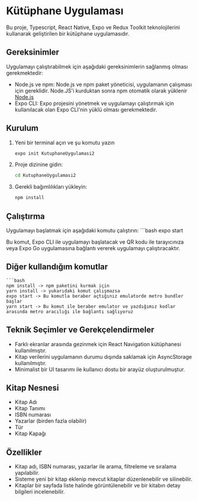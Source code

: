 # Kütüphane Uygulaması

Bu proje, Typescript, React Native, Expo ve Redux Toolkit teknolojilerini kullanarak geliştirilen bir kütüphane uygulamasıdır.

## Gereksinimler

Uygulamayı çalıştırabilmek için aşağıdaki gereksinimlerin sağlanmış olması gerekmektedir:

- Node.js ve npm: Node.js ve npm paket yöneticisi, uygulamanın çalışması için gereklidir. Node.JS'i kurduktan sonra npm otomatik olarak yüklenir   
  [Node.js](https://nodejs.org/)
- Expo CLI: Expo projesini yönetmek ve uygulamayı çalıştırmak için kullanılacak olan Expo CLI'nin yüklü olması gerekmektedir.

## Kurulum

1. Yeni bir terminal açın ve şu komutu yazın

    ```bash
    expo init KutuphaneUygulamasi2


2. Proje dizinine gidin:

   ```bash
   cd KutuphaneUygulamasi2

3. Gerekli bağımlılıkları yükleyin:

    ```bash
    npm install


## Çalıştırma
Uygulamayı başlatmak için aşağıdaki komutu çalıştırın:
       ```bash
       expo start

Bu komut, Expo CLI ile uygulamayı başlatacak ve QR kodu ile tarayıcınıza veya Expo Go uygulamasına bağlantı vererek uygulamayı çalıştıracaktır.

## Diğer kullandığım komutlar
    ```bash
    npm install -> npm paketini kurmak için
    yarn install -> yukarıdaki komut çalışmazsa
    expo start -> Bu komutla beraber açtığınız emulatorde metro bundler başlar
    yarn start -> Bu komut ile beraber emulator ve yazdığımız kodlar arasında metro aracılığı ile bağlantı sağlıyoruz
## Teknik Seçimler ve Gerekçelendirmeler
- Farklı ekranlar arasında gezinmek için React Navigation kütüphanesi kullanılmıştır.
- Kitap verilerini uygulamanın durumu dışında saklamak için AsyncStorage kullanılmıştır.
- Minimalist bir UI tasarımı ile kullanıcı dostu bir arayüz oluşturulmuştur.

## Kitap Nesnesi
- Kitap Adı
- Kitap Tanımı
- ISBN numarası
- Yazarlar (birden fazla olabilir)
- Tür
- Kitap Kapağı

## Özellikler
- Kitap adı, ISBN numarası, yazarlar ile arama, filtreleme ve sıralama yapılabilir.
- Sisteme yeni bir kitap eklenip mevcut kitaplar düzenlenebilir ve silinebilir.
- Kitaplar bir sayfada liste halinde görüntülenebilir ve bir kitabın detay bilgileri incelenebilir.
